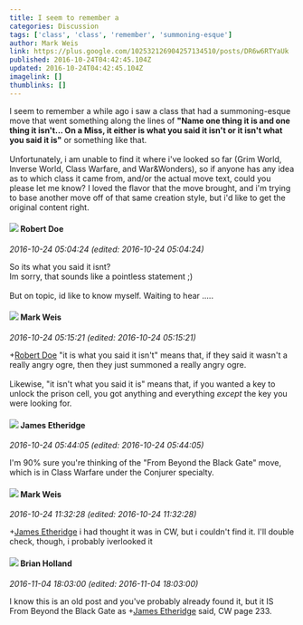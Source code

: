 ```yaml
---
title: I seem to remember a
categories: Discussion
tags: ['class', 'class', 'remember', 'summoning-esque']
author: Mark Weis
link: https://plus.google.com/102532126904257134510/posts/DR6w6RTYaUk
published: 2016-10-24T04:42:45.104Z
updated: 2016-10-24T04:42:45.104Z
imagelink: []
thumblinks: []
---
```


I seem to remember a while ago i saw a class that had a summoning-esque move that went something along the lines of <b>&quot;Name one thing it is and one thing it isn&#39;t... On a Miss, it either is what you said it isn&#39;t or it isn&#39;t what you said it is&quot;</b> or something like that.<br /><br />Unfortunately, i am unable to find it where i&#39;ve looked so far (Grim World, Inverse World, Class Warfare, and War&amp;Wonders), so if anyone has any idea as to which class it came from, and/or the actual move text, could you please let me know? I loved the flavor that the move brought, and i&#39;m trying to base another move off of that same creation style, but i&#39;d like to get the original content right.
<div id='comment z12mv3fpctjfdbbee23jtdnppnv5s1s1x'>
  <h4><img src='{{site.baseurl}}//images/avatars/105487846931822189120_photo.jpg'> Robert Doe</h4>
      <p><cite>2016-10-24 05:04:24 (edited: 2016-10-24 05:04:24)</cite></p>
        <p>So its what you said it isnt?<br />Im sorry, that sounds like a pointless statement ;)<br /><br />But on topic, id like to know myself. Waiting to hear .....</p>
</div>
        

<div id='comment z12mv3fpctjfdbbee23jtdnppnv5s1s1x'>
  <h4><img src='{{site.baseurl}}//images/avatars/102532126904257134510_photo.jpg'> Mark Weis</h4>
      <p><cite>2016-10-24 05:15:21 (edited: 2016-10-24 05:15:21)</cite></p>
        <p><span class="proflinkWrapper"><span class="proflinkPrefix">+</span><a class="proflink" href="https://plus.google.com/105487846931822189120" oid="105487846931822189120">Robert Doe</a></span> &quot;it is what you said it isn&#39;t&quot; means that, if they said it wasn&#39;t a really angry ogre, then they just summoned a really angry ogre.<br /><br />Likewise, &quot;it isn&#39;t what you said it is&quot; means that, if you wanted a key to unlock the prison cell, you got anything and everything <i>except</i> the key you were looking for.</p>
</div>
        

<div id='comment z12mv3fpctjfdbbee23jtdnppnv5s1s1x'>
  <h4><img src='{{site.baseurl}}//images/avatars/117175341165637840811_photo.jpg'> James Etheridge</h4>
      <p><cite>2016-10-24 05:44:05 (edited: 2016-10-24 05:44:05)</cite></p>
        <p>I&#39;m 90% sure you&#39;re thinking of the &quot;From Beyond the Black Gate&quot; move, which is in Class Warfare under the Conjurer specialty.</p>
</div>
        

<div id='comment z12mv3fpctjfdbbee23jtdnppnv5s1s1x'>
  <h4><img src='{{site.baseurl}}//images/avatars/102532126904257134510_photo.jpg'> Mark Weis</h4>
      <p><cite>2016-10-24 11:32:28 (edited: 2016-10-24 11:32:28)</cite></p>
        <p><span class="proflinkWrapper"><span class="proflinkPrefix">+</span><a class="proflink" href="https://plus.google.com/117175341165637840811" oid="117175341165637840811">James Etheridge</a></span> i had thought it was in CW, but i couldn&#39;t find it. I&#39;ll double check, though, i probably iverlooked it</p>
</div>
        

<div id='comment z12mv3fpctjfdbbee23jtdnppnv5s1s1x'>
  <h4><img src='{{site.baseurl}}//images/avatars/101824580455031797035_photo.jpg'> Brian Holland</h4>
      <p><cite>2016-11-04 18:03:00 (edited: 2016-11-04 18:03:00)</cite></p>
        <p>I know this is an old post and you&#39;ve probably already found it, but it IS From Beyond the Black Gate as <span class="proflinkWrapper"><span class="proflinkPrefix">+</span><a class="proflink" href="https://plus.google.com/117175341165637840811" oid="117175341165637840811">James Etheridge</a></span>​ said, CW page 233.</p>
</div>
        